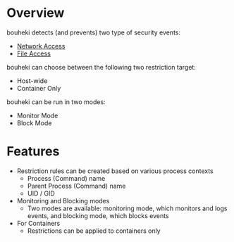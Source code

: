# Overview

bouheki detects (and prevents) two type of security events:

- [Network Access](../configuration/network-restriction/configuration.md)
- [File Access](../configuration/file-access-restriction.md)

bouheki can choose between the following two restriction target:

- Host-wide
- Container Only

bouheki can be run in two modes:

- Monitor Mode
- Block Mode

# Features

- Restriction rules can be created based on various process contexts
    - Process (Command) name
    - Parent Process (Command) name
    - UID / GID
- Monitoring and Blocking modes
    - Two modes are available: monitoring mode, which monitors and logs events, and blocking mode, which blocks events
- For Containers
    - Restrictions can be applied to containers only